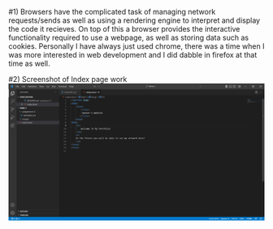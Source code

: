 #1) Browsers have the complicated task of managing network requests/sends as well as using a rendering engine
    to interpret and display the code it recieves. On top of this a browser provides the interactive functionality
    required to use a webpage, as well as storing data such as cookies. 
    Personally I have always just used chrome, there was a time when I was more interested in web development and I did
    dabble in firefox at that time as well.
    
#2) Screenshot of Index page work
![Screenshot](./images/screenshot.png)
